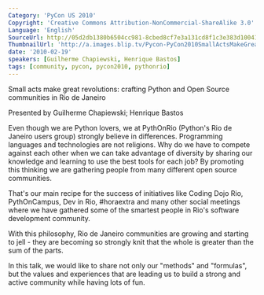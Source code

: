 ```yaml
---
Category: 'PyCon US 2010'
Copyright: 'Creative Commons Attribution-NonCommercial-ShareAlike 3.0'
Language: 'English'
SourceUrl: http://05d2db1380b6504cc981-8cbed8cf7e3a131cd8f1c3e383d10041.r93.cf2.rackcdn.com/pycon-us-2010/324_small-acts-make-great-revolutions-crafting-python-and-open-source-communities-in-rio-de-janeiro-78.m4v
ThumbnailUrl: 'http://a.images.blip.tv/Pycon-PyCon2010SmallActsMakeGreatRevolutionsCraftingPythonAnd957.png'
date: '2010-02-19'
speakers: [Guilherme Chapiewski, Henrique Bastos]
tags: [community, pycon, pycon2010, pythonrio]
---
```

Small acts make great revolutions: crafting Python and Open Source communities
in Rio de Janeiro

  
Presented by Guilherme Chapiewski; Henrique Bastos

  
Even though we are Python lovers, we at PythOnRio (Python's Rio de Janeiro
users group) strongly believe in differences. Programming languages and
technologies are not religions. Why do we have to compete against each other
when we can take advantage of diversity by sharing our knowledge and learning
to use the best tools for each job? By promoting this thinking we are
gathering people from many different open source communities.

  
That's our main recipe for the success of initiatives like Coding Dojo Rio,
PythOnCampus, Dev in Rio, #horaextra and many other social meetings where we
have gathered some of the smartest people in Rio's software development
community.

  
With this philosophy, Rio de Janeiro communities are growing and starting to
jell - they are becoming so strongly knit that the whole is greater than the
sum of the parts.

  
In this talk, we would like to share not only our "methods" and "formulas",
but the values and experiences that are leading us to build a strong and
active community while having lots of fun.

